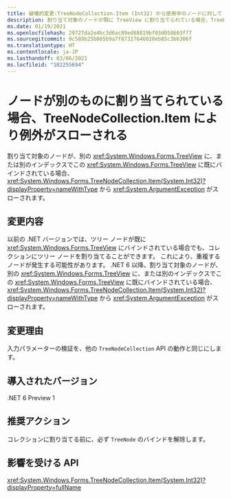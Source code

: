 ```yaml
---
title: 破壊的変更:TreeNodeCollection.Item (Int32) から使用中のノードに対して ArgumentException がスローされる
description: 割り当て対象のノードが既に TreeView に割り当てられている場合、TreeNodeCollection.Item (Int32) から ArgumentException がスローされるようになったという、.NET 6 の破壊的変更について説明します。
ms.date: 01/19/2021
ms.openlocfilehash: 29727da2e4bc3d6ac89ed88819bf03d058603f77
ms.sourcegitcommit: 9c589b25b005b9a7f87327646020eb85c3b6306f
ms.translationtype: HT
ms.contentlocale: ja-JP
ms.lasthandoff: 03/06/2021
ms.locfileid: "102255694"
---
```

# <a name="treenodecollectionitem-throws-exception-if-node-is-assigned-elsewhere"></a>ノードが別のものに割り当てられている場合、TreeNodeCollection.Item により例外がスローされる

割り当て対象のノードが、別の <xref:System.Windows.Forms.TreeView> に、または別のインデックスでこの <xref:System.Windows.Forms.TreeView> に既にバインドされている場合、<xref:System.Windows.Forms.TreeNodeCollection.Item(System.Int32)?displayProperty=nameWithType> から <xref:System.ArgumentException> がスローされます。

## <a name="change-description"></a>変更内容

以前の .NET バージョンでは、ツリー ノードが既に <xref:System.Windows.Forms.TreeView> にバインドされている場合でも、コレクションにツリー ノードを割り当てることができます。 これにより、重複するノードが発生する可能性があります。 .NET 6 以降、割り当て対象のノードが、別の <xref:System.Windows.Forms.TreeView> に、または別のインデックスでこの <xref:System.Windows.Forms.TreeView> に既にバインドされている場合、<xref:System.Windows.Forms.TreeNodeCollection.Item(System.Int32)?displayProperty=nameWithType> から <xref:System.ArgumentException> がスローされます。

## <a name="reason-for-change"></a>変更理由

入力パラメーターの検証を、他の `TreeNodeCollection` API の動作と同じにします。

## <a name="version-introduced"></a>導入されたバージョン

.NET 6 Preview 1

## <a name="recommended-action"></a>推奨アクション

コレクションに割り当てる前に、必ず `TreeNode` のバインドを解除します。

## <a name="affected-apis"></a>影響を受ける API

<xref:System.Windows.Forms.TreeNodeCollection.Item(System.Int32)?displayProperty=fullName>

<!--

### Affected APIs

- `P:System.Windows.Forms.TreeNodeCollection.Item(System.Int32)`

### Category

Windows Forms

-->
